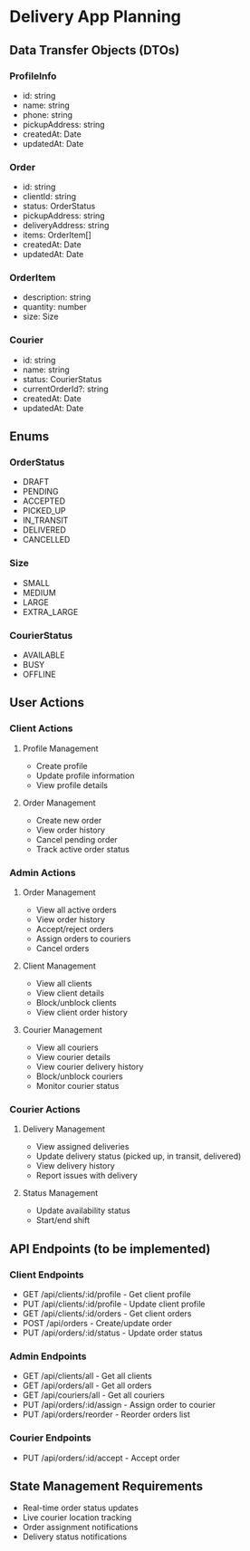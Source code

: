 # Delivery App Planning

## Data Transfer Objects (DTOs)

### ProfileInfo
- id: string
- name: string
- phone: string
- pickupAddress: string
- createdAt: Date
- updatedAt: Date

### Order
- id: string
- clientId: string
- status: OrderStatus
- pickupAddress: string
- deliveryAddress: string
- items: OrderItem[]
- createdAt: Date
- updatedAt: Date

### OrderItem
- description: string
- quantity: number
- size: Size

### Courier
- id: string
- name: string
- status: CourierStatus
- currentOrderId?: string
- createdAt: Date
- updatedAt: Date

## Enums

### OrderStatus
- DRAFT
- PENDING
- ACCEPTED
- PICKED_UP
- IN_TRANSIT
- DELIVERED
- CANCELLED

### Size
- SMALL
- MEDIUM
- LARGE
- EXTRA_LARGE

### CourierStatus
- AVAILABLE
- BUSY
- OFFLINE

## User Actions

### Client Actions
1. Profile Management
   - Create profile
   - Update profile information
   - View profile details

2. Order Management
   - Create new order
   - View order history
   - Cancel pending order
   - Track active order status

### Admin Actions
1. Order Management
   - View all active orders
   - View order history
   - Accept/reject orders
   - Assign orders to couriers
   - Cancel orders

2. Client Management
   - View all clients
   - View client details
   - Block/unblock clients
   - View client order history

3. Courier Management
   - View all couriers
   - View courier details
   - View courier delivery history
   - Block/unblock couriers
   - Monitor courier status

### Courier Actions
1. Delivery Management
   - View assigned deliveries
   - Update delivery status (picked up, in transit, delivered)
   - View delivery history
   - Report issues with delivery

2. Status Management
   - Update availability status
   - Start/end shift

## API Endpoints (to be implemented)

### Client Endpoints
- GET /api/clients/:id/profile - Get client profile
- PUT /api/clients/:id/profile - Update client profile
- GET /api/clients/:id/orders - Get client orders
- POST /api/orders - Create/update order
- PUT /api/orders/:id/status - Update order status

### Admin Endpoints
- GET /api/clients/all - Get all clients
- GET /api/orders/all - Get all orders
- GET /api/couriers/all - Get all couriers
- PUT /api/orders/:id/assign - Assign order to courier
- PUT /api/orders/reorder - Reorder orders list

### Courier Endpoints
- PUT /api/orders/:id/accept - Accept order

## State Management Requirements
- Real-time order status updates
- Live courier location tracking
- Order assignment notifications
- Delivery status notifications 